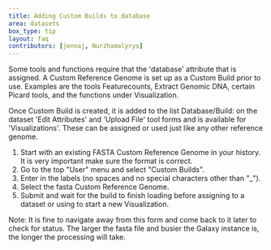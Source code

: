 ```yaml
---
title: Adding Custom Builds to database
area: datasets
box_type: tip
layout: faq
contributors: [jennaj, Nurzhamalyrys]
---
```



Some tools and functions require that the 'database' attribute that is assigned. A Custom Reference Genome is set up as a Custom Build prior to use. Examples are the tools Featurecounts, Extract Genomic DNA, certain Picard tools, and the functions under Visualization.

Once Custom Build is created, it is added to the list Database/Build: on the dataset 'Edit Attributes' and 'Upload File' tool forms and is available for 'Visualizations'. These can be assigned or used just like any other reference genome.

1. Start with an existing FASTA Custom Reference Genome in your history. It is very important make sure the format is correct.
2. Go to the top "User" menu and select "Custom Builds".
3. Enter in the labels (no spaces and no special characters other than "_").
4. Select the fasta Custom Reference Genome.
5. Submit and wait for the build to finish loading before assigning to a dataset or using to start a new Visualization.

Note: It is fine to navigate away from this form and come back to it later to check for status. The larger the fasta file and busier the Galaxy instance is, the longer the processing will take.
